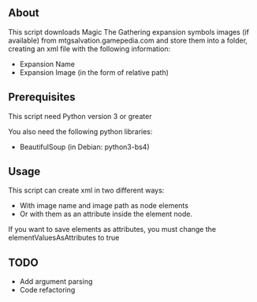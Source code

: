 About
-----

This script downloads Magic The Gathering expansion symbols images (if available) from mtgsalvation.gamepedia.com and store them into a folder,  creating an xml file with the following information:

* Expansion Name
* Expansion Image (in the form of relative path)

Prerequisites
-------------

This script need Python version 3 or greater

You also need the following python libraries: 

* BeautifulSoup (in Debian: python3-bs4)


Usage
-----

This script can create xml in two different ways: 

* With image name and image path as node elements
* Or with them as an attribute inside the element node. 

If you want to save elements as attributes, you must change the elementValuesAsAttributes to true


TODO
----

* Add argument parsing
* Code refactoring
